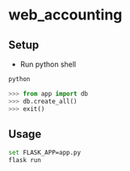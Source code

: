 # web_accounting
## Setup

- Run python shell

```sh
python

```

```python
>>> from app import db
>>> db.create_all()
>>> exit()
```

## Usage

```sh
set FLASK_APP=app.py
flask run
```